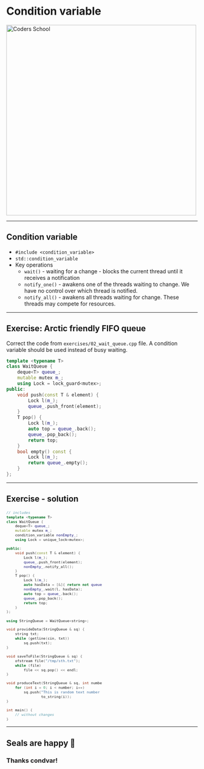 <!-- .slide: data-background="#111111" -->

# Condition variable

<a href="https://coders.school">
    <img width="500" data-src="../coders_school_logo.png" alt="Coders School" class="plain">
</a>

___

## Condition variable

* <!-- .element: class="fragment fade-in" --> <code>#include &lt;condition_variable&gt;</code>
* <!-- .element: class="fragment fade-in" --> <code>std::condition_variable</code>
* <!-- .element: class="fragment fade-in" --> Key operations
  * <!-- .element: class="fragment fade-in" --> <code>wait()</code> - waiting for a change - blocks the current thread until it receives a notification
  * <!-- .element: class="fragment fade-in" --> <code>notify_one()</code> - awakens one of the threads waiting to change. We have no control over which thread is notified.
  * <!-- .element: class="fragment fade-in" --> <code>notify_all()</code> - awakens all threads waiting for change. These threads may compete for resources.

___
<!-- .slide: style="font-size: .85em" -->

## Exercise: Arctic friendly FIFO queue

Correct the code from `exercises/02_wait_queue.cpp` file. A condition variable should be used instead of busy waiting.


```cpp []
template <typename T>
class WaitQueue {
    deque<T> queue_;
    mutable mutex m_;
    using Lock = lock_guard<mutex>;
public:
    void push(const T & element) {
        Lock l(m_);
        queue_.push_front(element);
    }
    T pop() {
        Lock l(m_);
        auto top = queue_.back();
        queue_.pop_back();
        return top;
    }
    bool empty() const {
        Lock l(m_);
        return queue_.empty();
    }
};
```

___

## Exercise - solution

<div class="multicolumn">

<div style="width: 50%; font-size: .8em;">

```cpp
// includes
template <typename T>
class WaitQueue {
    deque<T> queue_;
    mutable mutex m_;
    condition_variable nonEmpty_;
    using Lock = unique_lock<mutex>;

public:
    void push(const T & element) {
        Lock l(m_);
        queue_.push_front(element);
        nonEmpty_.notify_all();
    }
    T pop() {
        Lock l(m_);
        auto hasData = [&]{ return not queue_.empty(); };
        nonEmpty_.wait(l, hasData);
        auto top = queue_.back();
        queue_.pop_back();
        return top;
    }
};
```
<!-- .element: class="fragment fade-in" -->
</div>

<div style="width: 50%; font-size: .8em;">

```cpp
using StringQueue = WaitQueue<string>;

void provideData(StringQueue & sq) {
    string txt;
    while (getline(cin, txt))
        sq.push(txt);
}

void saveToFile(StringQueue & sq) {
    ofstream file("/tmp/sth.txt");
    while (file)
        file << sq.pop() << endl;
}

void produceText(StringQueue & sq, int number) {
    for (int i = 0; i < number; i++)
        sq.push("This is random text number " +
                to_string(i));
}

int main() {
    // without changes
}
```

</div> <!-- .element: class="fragment fade-in" -->

</div>

___
<!-- .slide: data-background="img/foczka.jpg" data-background-opacity="0.5" -->

## Seals are happy 🦭

### Thanks condvar!
